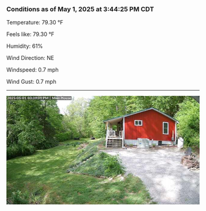 ### Conditions as of May 1, 2025 at 3:44:25 PM CDT 

Temperature: 79.30 &deg;F

Feels like: 79.30 &deg;F

Humidity: 61%

Wind Direction: NE

Windspeed: 0.7 mph

Wind Gust: 0.7 mph

---

<img src="./images/latest.jpeg"/>

